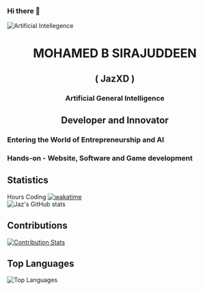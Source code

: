### Hi there 👋
![Artificial Intellegence](https://wallpapers.com/images/featured/ai-vpzcidps6aw64inn.jpg)

<h1 align="center">MOHAMED B SIRAJUDDEEN</h1>
<h2 align="center">( JazXD )</h2>
<h3 align="center">Artificial General Intelligence</h3>

<!--![Profile views](https://komarev.com/ghpvc/?username=jaz0xd)-->

<h2 align='center'>Developer and Innovator</h2>

### Entering the World of Entrepreneurship and AI

### Hands-on - Website, Software and Game development

## Statistics

Hours Coding
[![wakatime](https://wakatime.com/badge/user/0e30fc82-fae6-4af4-865a-dbc0052c077a.svg)](https://wakatime.com/@0e30fc82-fae6-4af4-865a-dbc0052c077a) <br>
![Jaz's GitHub stats](https://github-readme-stats.vercel.app/api?username=jaz0xd&theme=dark&show_icons=true)

## Contributions
[![Contribution Stats](https://github-contribution-stats.vercel.app/api/?username=jaz0xd)](https://github.com/jaz0xd/github-contribution-stats/)

## Top Languages
![Top Languages](https://github-readme-stats.vercel.app/api/top-langs/?username=jaz0xd&layout=compact&theme=default)
